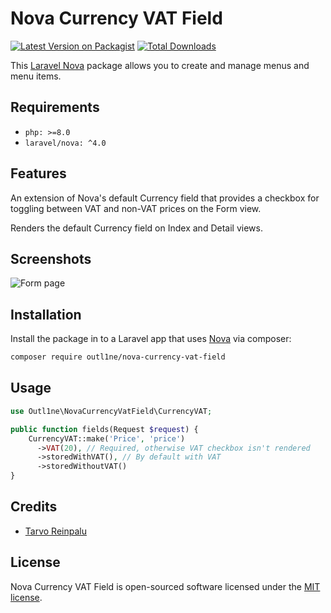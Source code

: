 # Nova Currency VAT Field

[![Latest Version on Packagist](https://img.shields.io/packagist/v/outl1ne/nova-currency-vat-field.svg?style=flat-square)](https://packagist.org/packages/outl1ne/nova-currency-vat-field)
[![Total Downloads](https://img.shields.io/packagist/dt/outl1ne/nova-currency-vat-field.svg?style=flat-square)](https://packagist.org/packages/outl1ne/nova-currency-vat-field)

This [Laravel Nova](https://nova.laravel.com/) package allows you to create and manage menus and menu items.

## Requirements

- `php: >=8.0`
- `laravel/nova: ^4.0`

## Features

An extension of Nova's default Currency field that provides a checkbox for toggling between VAT and non-VAT prices on the Form view.

Renders the default Currency field on Index and Detail views.

## Screenshots

![Form page](./docs/form.png)

## Installation

Install the package in to a Laravel app that uses [Nova](https://nova.laravel.com) via composer:

```bash
composer require outl1ne/nova-currency-vat-field
```

## Usage

```php
use Outl1ne\NovaCurrencyVatField\CurrencyVAT;

public function fields(Request $request) {
    CurrencyVAT::make('Price', 'price')
      ->VAT(20), // Required, otherwise VAT checkbox isn't rendered
      ->storedWithVAT(), // By default with VAT
      ->storedWithoutVAT()
}
```

## Credits

- [Tarvo Reinpalu](https://github.com/tarpsvo)

## License

Nova Currency VAT Field is open-sourced software licensed under the [MIT license](LICENSE.md).
